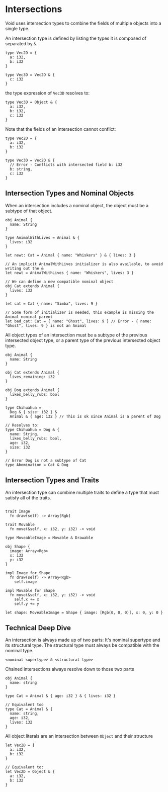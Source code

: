 # Intersections

Void uses intersection types to combine the fields of multiple objects into a
single type.

An intersection type is defined by listing the types it is composed of separated
by `&`.

```
type Vec2D = {
  a: i32,
  b: i32
}

type Vec3D = Vec2D & {
  c: i32
}
```

the type expression of `Vec3D` resolves to:

```
type Vec3D = Object & {
  a: i32,
  b: i32,
  c: i32
}
```

Note that the fields of an intersection cannot conflict:

```
type Vec2D = {
  a: i32,
  b: i32
}

type Vec3D = Vec2D & {
  // Error - Conflicts with intersected field b: i32
  b: string,
  c: i32
}
```

## Intersection Types and Nominal Objects

When an intersection includes a nominal object, the object must be a subtype of
that object.

```
obj Animal {
  name: String
}

type AnimalWithLives = Animal & {
  lives: i32
}

let newt: Cat = Animal { name: "Whiskers" } & { lives: 3 }

// An implicit AnimalWithLives initializer is also available, to avoid writing out the &
let newt = AnimalWithLives { name: "Whiskers", lives: 3 }

// We can define a new compatible nominal object
obj Cat extends Animal {
  lives: i32
}

let cat = Cat { name: "Simba", lives: 9 }

// Some form of initializer is needed, this example is missing the Animal nominal parent
let bad_cat: Cat = { name: "Ghost", lives: 9 } // Error - { name: "Ghost", lives: 9 } is not an Animal
```

All object types of an intersection must be a subtype of the previous
intersected object type, or a parent type of the previous intersected object type.

```
obj Animal {
  name: String
}

obj Cat extends Animal {
  lives_remaining: i32
}

obj Dog extends Animal {
  likes_belly_rubs: bool
}

type Chihuahua =
  Dog & { size: i32 } &
  Animal & { age: i32 } // This is ok since Animal is a parent of Dog

// Resolves to:
type Chihuahua = Dog & {
  name: String,
  likes_belly_rubs: bool,
  age: i32,
  size: i32
}

// Error Dog is not a subtype of Cat
type Abomination = Cat & Dog
```

## Intersection Types and Traits

An intersection type can combine multiple traits to define a type that must
satisfy all of the traits.

```

trait Image
  fn draw(self) -> Array[Rgb]

trait Movable
  fn move(&self, x: i32, y: i32) -> void

type MoveableImage = Movable & Drawable

obj Shape {
  image: Array<Rgb>
  x: i32
  y: i32
}

impl Image for Shape
  fn draw(self) -> Array<Rgb>
    self.image

impl Movable for Shape
  fn move(&self, x: i32, y: i32) -> void
    self.x += x
    self.y += y

let shape: MoveableImage = Shape { image: [Rgb(0, 0, 0)], x: 0, y: 0 }
```
## Technical Deep Dive

An intersection is always made up of two parts: It's nominal supertype and its
structural type. The structural type must always be compatible with the nominal
type.

```
<nominal supertype> & <structural type>
```

Chained intersections always resolve down to those two parts
```
obj Animal {
  name: string
}

type Cat = Animal & { age: i32 } & { lives: i32 }

// Equivalent too
type Cat = Animal & {
  name: string,
  age: i32,
  lives: i32
}
```

All object literals are an intersection between `Object` and their structure
```
let Vec2D = {
  a: i32,
  b: i32
}

// Equivalent to:
let Vec2D = Object & {
  a: i32,
  b: i32
}
```
